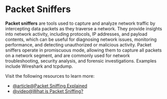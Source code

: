 # Packet Sniffers

**Packet sniffers** are tools used to capture and analyze network traffic by intercepting data packets as they traverse a network. They provide insights into network activity, including protocols, IP addresses, and payload contents, which can be useful for diagnosing network issues, monitoring performance, and detecting unauthorized or malicious activity. Packet sniffers operate in promiscuous mode, allowing them to capture all packets on a network segment, and are commonly used for network troubleshooting, security analysis, and forensic investigations. Examples include Wireshark and tcpdump.

Visit the following resources to learn more:

- [@article@Packet Sniffing Explained](https://www.avast.com/c-packet-sniffing)
- [@video@What is Packet Sniffing?](https://www.youtube.com/watch?v=5oioSbgBQ8I)
